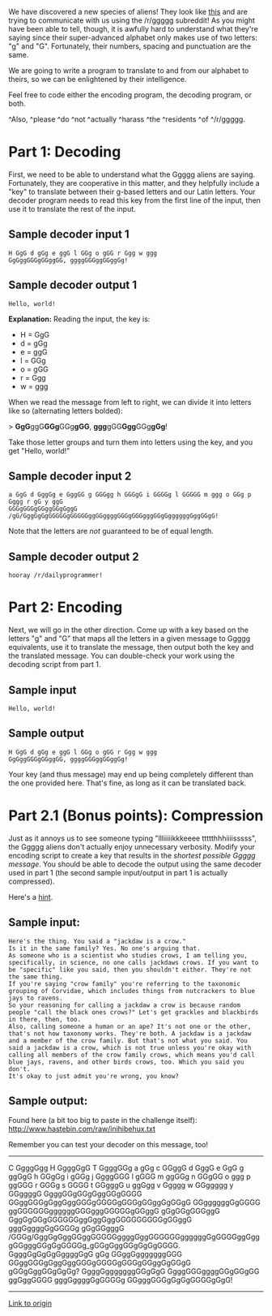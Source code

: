 We have discovered a new species of aliens! They look like [this](https://www.redditstatic.com/about/assets/reddit-alien.png) and are trying to communicate with us using the /r/ggggg subreddit! As you might have been able to tell, though, it is awfully hard to understand what they're saying since their super-advanced alphabet only makes use of two letters: "g" and "G". Fortunately, their numbers, spacing and punctuation are the same.

We are going to write a program to translate to and from our alphabet to theirs, so we can be enlightened by their intelligence.

Feel free to code either the encoding program, the decoding program, or both.

^Also, ^please ^do ^not ^actually ^harass ^the ^residents ^of ^/r/ggggg.

# Part 1: Decoding

First, we need to be able to understand what the Ggggg aliens are saying. Fortunately, they are cooperative in this matter, and they helpfully include a "key" to translate between their g-based letters and our Latin letters. Your decoder program needs to read this key from the first line of the input, then use it to translate the rest of the input.

## Sample decoder input 1

    H GgG d gGg e ggG l GGg o gGG r Ggg w ggg
    GgGggGGGgGGggGG, ggggGGGggGGggGg!

## Sample decoder output 1

    Hello, world!

**Explanation:** Reading the input, the key is:

* H = GgG
* d = gGg
* e = ggG
* l = GGg
* o = gGG
* r = Ggg
* w = ggg

When we read the message from left to right, we can divide it into letters like so (alternating letters bolded):

&gt; **GgG**ggG**GGg**GGg**gGG**, **ggg**gGG**Ggg**GGg**gGg**!

Take those letter groups and turn them into letters using the key, and you get "Hello, world!"

## Sample decoder input 2

    a GgG d GggGg e GggGG g GGGgg h GGGgG i GGGGg l GGGGG m ggg o GGg p Gggg r gG y ggG
    GGGgGGGgGGggGGgGggG /gG/GggGgGgGGGGGgGGGGGggGGggggGGGgGGGgggGGgGggggggGggGGgG!

Note that the letters are *not* guaranteed to be of equal length.

## Sample decoder output 2

    hooray /r/dailyprogrammer!


# Part 2: Encoding

Next, we will go in the other direction. Come up with a key based on the letters "g" and "G" that maps all the letters in a given message to Ggggg equivalents, use it to translate the message, then output both the key and the translated message. You can double-check your work using the decoding script from part 1.

## Sample input

    Hello, world!

## Sample output

    H GgG d gGg e ggG l GGg o gGG r Ggg w ggg
    GgGggGGGgGGggGG, ggggGGGggGGggGg!

Your key (and thus message) may end up being completely different than the one provided here. That's fine, as long as it can be translated back.

# Part 2.1 (Bonus points): Compression

Just as it annoys us to see someone typing "llliiiiikkkeeee ttttthhhiiiisssss", the Ggggg aliens don't actually enjoy unnecessary verbosity. Modify your encoding script to create a key that results in the *shortest possible Ggggg message*. You should be able to decode the output using the same decoder used in part 1 (the second sample input/output in part 1 is actually compressed).

Here's a [hint](https://en.wikipedia.org/wiki/Variable-length_code). 

## Sample input:

    Here's the thing. You said a "jackdaw is a crow."
    Is it in the same family? Yes. No one's arguing that.
    As someone who is a scientist who studies crows, I am telling you, specifically, in science, no one calls jackdaws crows. If you want to be "specific" like you said, then you shouldn't either. They're not the same thing.
    If you're saying "crow family" you're referring to the taxonomic grouping of Corvidae, which includes things from nutcrackers to blue jays to ravens.
    So your reasoning for calling a jackdaw a crow is because random people "call the black ones crows?" Let's get grackles and blackbirds in there, then, too.
    Also, calling someone a human or an ape? It's not one or the other, that's not how taxonomy works. They're both. A jackdaw is a jackdaw and a member of the crow family. But that's not what you said. You said a jackdaw is a crow, which is not true unless you're okay with calling all members of the crow family crows, which means you'd call blue jays, ravens, and other birds crows, too. Which you said you don't.
    It's okay to just admit you're wrong, you know?
    
## Sample output:

Found here (a bit too big to paste in the challenge itself): http://www.hastebin.com/raw/inihibehux.txt

Remember you can test your decoder on this message, too!

--------

C GgggGgg H GgggGgG T GgggGGg a gGg c GGggG d GggG e GgG g ggGgG h GGgGg i gGGg j GgggGGG l gGGG m ggGGg n GGgGG o ggg p ggGGG r GGGg s GGGG t GGgggG u ggGgg v Ggggg w GGggggg y GGggggG
GgggGGgGGgGggGGgGGGG GGggGGGgGggGggGGGgGGGGgGGGgGGggGgGGgG GGggggggGgGGGG ggGGGGGGggggggGGGgggGGGGGgGGggG gGgGGgGGGggG GggGgGGgGGGGGGggGggGggGGGGGGGGGgGGggG gggGggggGgGGGGg gGgGGgggG /GGGg/GggGgGggGGggGGGGGggggGggGGGGGGggggggGgGGGGggGgggGGgggGGgGgGGGGg_gGGgGggGGgGgGgGGGG. GgggGgGgGgGggggGgG gGg GGggGgggggggGGG GGggGGGgGggGggGGGgGGGGgGGGgGGggGgGGgG gGGgGggGGgGgGg? GgggGgggggggGGgGgG GgggGGGggggGGgGGgGG ggGggGGGG gggGggggGgGGGGg GGgggGGGgGgGgGGGGgGgG!

---

[Link to origin](https://www.reddit.com/r/dailyprogrammer/3x3hqa)